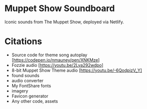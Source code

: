 <!-- Screenshot Placeholder -->

# Muppet Show Soundboard

Iconic sounds from The Muppet Show, deployed via Netlify.

# Citations

- Source code for theme song autoplay [https://codepen.io/nmauney/pen/XNKMze]
- Fozzie audio [https://youtu.be/2Lya292wdpo]
- 8-bit Muppet Show Theme audio [https://youtu.be/-6QodpizV_Y]
- found sounds
- audio converter
- My FontShare fonts
- imagery
- Favicon generator
- Any other code, assets
